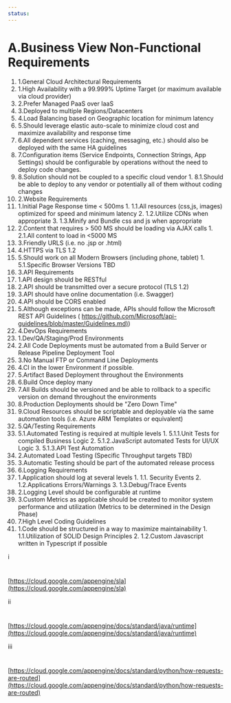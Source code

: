 ```yaml
---
status:
---
```

# A.Business View Non-Functional Requirements #

1. 1.General Cloud Architectural Requirements
  1. 1.High Availability with a 99.999% Uptime Target (or maximum available via cloud provider)
  2. 2.Prefer Managed PaaS over IaaS
  3. 3.Deployed to multiple Regions/Datacenters
  4. 4.Load Balancing based on Geographic location for minimum latency
  5. 5.Should leverage elastic auto-scale to minimize cloud cost and maximize availability and response time
  6. 6.All dependent services (caching, messaging, etc.) should also be deployed with the same HA guidelines
  7. 7.Configuration items (Service Endpoints, Connection Strings, App Settings) should be configurable by operations without the need to deploy code changes.
  8. 8.Solution should not be coupled to a specific cloud vendor
    1. 8.1.Should be able to deploy to any vendor or potentially all of them without coding changes
2. 2.Website Requirements
  1. 1.Initial Page Response time &lt; 500ms
    1. 1.1.All resources (css,js, images) optimized for speed and minimum latency
    2. 1.2.Utilize CDNs when appropriate
    3. 1.3.Minify and Bundle css and js when appropriate
  2. 2.Content that requires &gt; 500 MS should be loading via AJAX calls
    1. 2.1.All content to load in &lt;5000 MS
  3. 3.Friendly URLS (i.e. no .jsp or .html)
  4. 4.HTTPS via TLS 1.2
  5. 5.Should work on all Modern Browsers (including phone, tablet)
    1. 5.1.Specific Browser Versions TBD
3. 3.API Requirements
  1. 1.API design should be RESTful
  2. 2.API should be transmitted over a secure protocol (TLS 1.2)
  3. 3.API should have online documentation (i.e. Swagger)
  4. 4.API should be CORS enabled
  5. 5.Although exceptions can be made, APIs should follow the Microsoft REST API Guidelines ( [https://github.com/Microsoft/api-guidelines/blob/master/Guidelines.md)](https://github.com/Microsoft/api-guidelines/blob/master/Guidelines.md))
4. 4.DevOps Requirements
  1. 1.Dev/QA/Staging/Prod Environments
  2. 2.All Code Deployments must be automated from a Build Server or Release Pipeline Deployment Tool
  3. 3.No Manual FTP or Command Line Deployments
  4. 4.CI in the lower Environment if possible.
  5. 5.Artifact Based Deployment throughout the Environments
  6. 6.Build Once deploy many
  7. 7.All Builds should be versioned and be able to rollback to a specific version on demand throughout the environments
  8. 8.Production Deployments should be &quot;Zero Down Time&quot;
  9. 9.Cloud Resources should be scriptable and deployable via the same automation tools (i.e. Azure ARM Templates or equivalent)
5. 5.QA/Testing Requirements
  1. 5.1.Automated Testing is required at multiple levels
    1. 5.1.1.Unit Tests for compiled Business Logic
    2. 5.1.2.JavaScript automated Tests for UI/UX Logic
    3. 5.1.3.API Test Automation
  2. 2.Automated Load Testing (Specific Throughput targets TBD)
  3. 3.Automatic Testing should be part of the automated release process
6. 6.Logging Requirements
  1. 1.Application should log at several levels
    1. 1.1. Security Events
    2. 1.2.Applications Errors/Warnings
    3. 1.3.Debug/Trace Events
  2. 2.Logging Level should be configurable at runtime
  3. 3.Custom Metrics as applicable should be created to monitor system performance and utilization (Metrics to be determined in the Design Phase)
7. 7.High Level Coding Guidelines
  1. 1.Code should be structured in a way to maximize maintainability
    1. 1.1.Utilization of SOLID Design Principles
    2. 1.2.Custom Javascript written in Typescript if possible



i

#
 [https://cloud.google.com/appengine/sla](https://cloud.google.com/appengine/sla)

ii

#
 [https://cloud.google.com/appengine/docs/standard/java/runtime](https://cloud.google.com/appengine/docs/standard/java/runtime)

iii

#
 [https://cloud.google.com/appengine/docs/standard/python/how-requests-are-routed](https://cloud.google.com/appengine/docs/standard/python/how-requests-are-routed)
